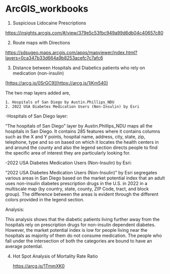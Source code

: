 # ArcGIS_workbooks

1. Suspicious Lidocaine Prescriptions

https://insights.arcgis.com/#/view/379e5c53fbc949a99d6db04c40657c80

2. Route maps with Directions

https://sdsugeo.maps.arcgis.com/apps/mapviewer/index.html?layers=0ca347b33d664a9b8253acefc7c7afc6

3. Distance between Hospitals and Diabetics patients who rely on medication (non-insulin)
   
[https://arcg.is/0SrGC9](https://arcg.is/1iKm540)

The two map layers added are,

	1. Hospitals of San Diego by Austin.Phillips_NDU
	2. 2022 USA Diabetes Medication Users (Non-Insulin) by Esri

-Hospitals of San Diego layer:

“The hospitals of San Diego” layer by Austin.Phillips_NDU maps all the hospitals in San Diego. It contains 285 features where it contains columns such as the X and Y points, hospital name, address, city, state, zip, telephone, type and so on based on which it locates the health centers in and around the county and also the legend section directs people to find the specific area of interest they are particularly looking for.

-2022 USA Diabetes Medication Users (Non-Insulin) by Esri: 


“2022 USA Diabetes Medication Users (Non-Insulin)” by Esri segregates various areas in San Diego based on the market potential index that an adult uses non-insulin diabetes prescription drugs in the U.S. in 2022 in a multiscale map (by country, state, county, ZIP Code, tract, and block group). The difference between the areas is evident through the different colors provided in the legend section.

Analysis: 

This analysis shows that the diabetic patients living further away from the hospitals rely on prescription drugs for non-insulin dependent diabetes. However, the market potential index is low for people living near the hospitals as majority of them do not consume medication.  The people who fall under the intersection of both the categories are bound to have an average potential.

4. Hot Spot Analysis of Mortality Rate Ratio

   https://arcg.is/1TmmXK0
   

